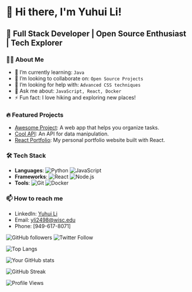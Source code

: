 # 👋 Hi there, I'm Yuhui Li!

## 🚀 Full Stack Developer | Open Source Enthusiast | Tech Explorer

### 👨‍💻 About Me
- 🌱 I’m currently learning: `Java`
- 👯 I’m looking to collaborate on: `Open Source Projects`
- 🤔 I’m looking for help with: `Advanced CSS techniques`
- 💬 Ask me about: `JavaScript, React, Docker`
- ⚡ Fun fact: I love hiking and exploring new places!

### 🔥 Featured Projects
- [Awesome Project](https://github.com/johndoe/awesome-project): A web app that helps you organize tasks.
- [Cool API](https://github.com/johndoe/cool-api): An API for data manipulation.
- [React Portfolio](https://github.com/johndoe/react-portfolio): My personal portfolio website built with React.

### 🛠 Tech Stack
- **Languages**: ![Python](https://img.shields.io/badge/Python-3670A0?style=for-the-badge&logo=python&logoColor=ffdd54) ![JavaScript](https://img.shields.io/badge/JavaScript-323330?style=for-the-badge&logo=javascript&logoColor=F7DF1E)
- **Frameworks**: ![React](https://img.shields.io/badge/React-20232A?style=for-the-badge&logo=react&logoColor=61DAFB) ![Node.js](https://img.shields.io/badge/Node.js-43853D?style=for-the-badge&logo=node.js&logoColor=white)
- **Tools**: ![Git](https://img.shields.io/badge/-Git-F05032?style=for-the-badge&logo=git&logoColor=white) ![Docker](https://img.shields.io/badge/Docker-2496ED?style=for-the-badge&logo=docker&logoColor=white)

### 📫 How to reach me
- LinkedIn: [Yuhui Li]([https://www.linkedin.com/in/johndoe/](https://www.linkedin.com/in/yuhuili2026/))
- Email: [yli2498@wisc.edu](yli2498@wisc.edu)
- Phone: [949-617-8071]

![GitHub followers](https://img.shields.io/github/followers/johndoe?style=social) ![Twitter Follow](https://img.shields.io/twitter/follow/johndoe?style=social)

![Top Langs](https://github-readme-stats.vercel.app/api/top-langs/?username=johndoe&layout=compact&theme=radical)

![Your GitHub stats](https://github-readme-stats.vercel.app/api?username=johndoe&show_icons=true&theme=radical)

![GitHub Streak](https://github-readme-streak-stats.herokuapp.com/?user=johndoe&theme=radical)

![Profile Views](https://komarev.com/ghpvc/?username=johndoe&color=blueviolet)

